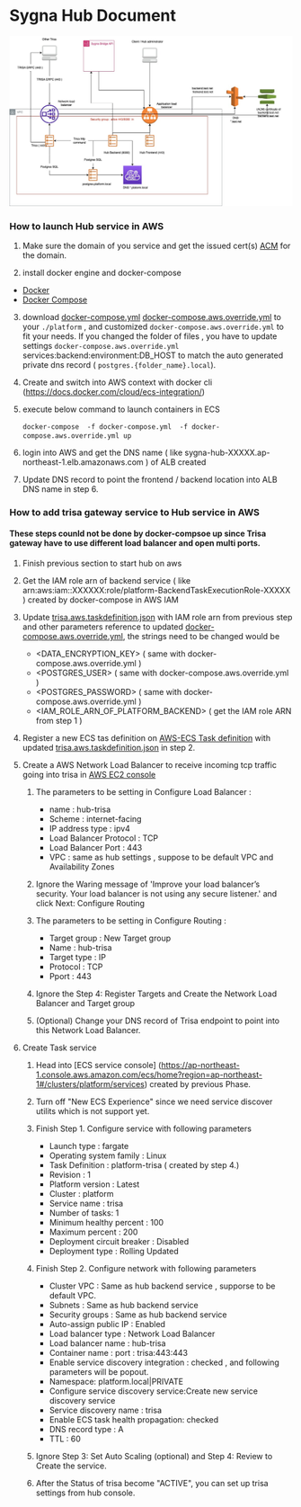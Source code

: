 # Sygna Hub Document 

![image](hub_on_aws.jpg)


### How to launch Hub service in AWS


1. Make sure the domain of you service and get the issued cert(s) [ACM](https://docs.aws.amazon.com/acm/index.html) for the domain. 

2. install docker engine and docker-compose
* [Docker](https://docs.docker.com/engine/install/#server)
* [Docker Compose](https://docs.docker.com/compose/install/)

3. download [docker-compose.yml](docker-compose.yml) [docker-compose.aws.override.yml](docker-compose.aws.override.yml) to your `./platform` , and customized `docker-compose.aws.override.yml` to fit your needs. If you changed the folder of files , you have to update settings `docker-compose.aws.override.yml` services:backend:environment:DB_HOST to match the auto generated private dns record ( `postgres.{folder_name}.local`).

4. Create and switch into  AWS context with docker cli (https://docs.docker.com/cloud/ecs-integration/) 

5. execute below command to launch containers in ECS
    ```
    docker-compose  -f docker-compose.yml  -f docker-compose.aws.override.yml up
    ```
6. login into AWS and get the DNS name ( like sygna-hub-XXXXX.ap-northeast-1.elb.amazonaws.com ) of ALB created 

7. Update DNS record to point the frontend / backend location into ALB DNS name in step 6.


### How to add trisa gateway service to Hub service in AWS
#### These steps counld not be done by docker-compsoe up since Trisa gateway have to use different load balancer and open multi ports.

1. Finish previous section to start hub on aws

2. Get the IAM role arn of backend service ( like arn:aws:iam::XXXXXX:role/platform-BackendTaskExecutionRole-XXXXX ) created by docker-compose in AWS IAM

3. Update [trisa.aws.taskdefinition.json](trisa.aws.taskdefinition.json) with IAM role arn from previous step and other parameters reference to updated [docker-compose.aws.override.yml](docker-compose.aws.override.yml), the strings need to be changed would be
    - <DATA_ENCRYPTION_KEY> ( same with docker-compose.aws.override.yml )
    - <POSTGRES_USER> ( same with docker-compose.aws.override.yml )
    - <POSTGRES_PASSWORD> ( same with docker-compose.aws.override.yml )
    - <IAM_ROLE_ARN_OF_PLATFORM_BACKEND>  ( get the IAM role ARN from step 1 )

4. Register a new ECS tas definition on [AWS-ECS Task definition](https://ap-northeast-1.console.aws.amazon.com/ecs/home?region=ap-northeast-1#/taskDefinitions) with updated [trisa.aws.taskdefinition.json](trisa.aws.taskdefinition.json) in step 2.

5. Create a AWS Network Load Balancer to receive incoming tcp traffic going into trisa in [AWS EC2 console](https://ap-northeast-1.console.aws.amazon.com/ec2/home?region=ap-northeast-1#LoadBalancers:sort=loadBalancerName)
    1. The parameters to be setting in Configure Load Balancer :
        - name : hub-trisa
        - Scheme : internet-facing
        - IP address type : ipv4
        - Load Balancer Protocol : TCP
        - Load Balancer Port : 443
        - VPC : same as hub settings , suppose to be default VPC and Availability Zones
    
    2. Ignore the Waring message of 'Improve your load balancer’s security. Your load balancer is not using any secure listener.' and click Next: Configure Routing
    
    3. The parameters to be setting in Configure Routing :
        - Target group : New Target group
        - Name : hub-trisa
        - Target type : IP
        - Protocol : TCP
        - Pport : 443

    4. Ignore the Step 4: Register Targets and Create the Network Load Balancer and Target group 
    5. (Optional) Change your DNS record of Trisa endpoint to point into this Network Load Balancer.

6. Create Task service
    1. Head into [ECS service console] (https://ap-northeast-1.console.aws.amazon.com/ecs/home?region=ap-northeast-1#/clusters/platform/services) created by previous Phase.
    2. Turn off "New ECS Experience" since we need service discover utilits which is not support yet.
    3. Finish Step 1. Configure service with following parameters
        - Launch type : fargate
        - Operating system family : Linux
        - Task Definition : platform-trisa ( created by step 4.)
        - Revision : 1
        - Platform version : Latest
        - Cluster : platform
        - Service name : trisa 
        - Number of tasks: 1
        - Minimum healthy percent : 100
        - Maximum percent : 200
        - Deployment circuit breaker : Disabled
        - Deployment type : Rolling Updated 
    
    4. Finish Step 2. Configure network with following parameters
        - Cluster VPC : Same as hub backend service , supporse to be default VPC.
        - Subnets : Same as hub backend service
        - Security groups :  Same as hub backend service 
        - Auto-assign public IP : Enabled
        - Load balancer type : Network Load Balancer
        - Load balancer name : hub-trisa
        - Container name : port : trisa:443:443
        - Enable service discovery integration : checked , and following parameters will be popout.
        - Namespace: platform.local|PRIVATE
        - Configure service discovery service:Create new service discovery service
        - Service discovery name : trisa
        - Enable ECS task health propagation: checked
        - DNS record type : A
        - TTL : 60
    5. Ignore Step 3: Set Auto Scaling (optional) and Step 4: Review to Create the service.

    6. After the Status of trisa become  "ACTIVE", you can set up trisa settings from hub console. 
